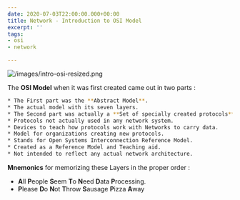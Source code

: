```yaml
---
date: 2020-07-03T22:00:00.000+00:00
title: Network - Introduction to OSI Model
excerpt: ''
tags:
- osi
- network

---
```

![/images/intro-osi-resized.png](https://app.forestry.io/sites/b0wk5w81s2namw/body-media//images/intro-osi-resized.png)

The **OSI Model** when it was first created came out in two parts :

```zsh
* The First part was the **Abstract Model**.
* The actual model with its seven layers.
* The Second part was actually a **Set of specially created protocols**, that were designed to illustrate how the protocols would fit inside this **abstract model**.
* Protocols not actually used in any network system.
* Devices to teach how protocols work with Networks to carry data.
* Model for organizations creating new protocols.
* Stands for Open Systems Interconnection Reference Model.
* Created as a Reference Model and Teaching aid.
* Not intended to reflect any actual network architecture.
```

**Mnemonics** for memorizing these Layers in the proper order :

* **A**ll **P**eople **S**eem **T**o **N**eed **D**ata **P**rocessing.
* **P**lease **D**o **N**ot **T**hrow **S**ausage **P**izza **A**way